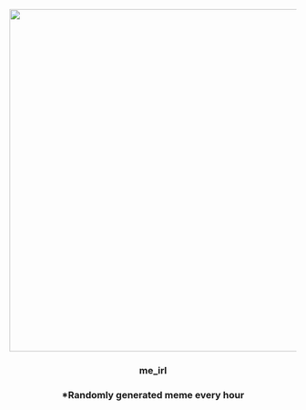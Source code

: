 <p align="center">
        <img src="https://i.redd.it/wq2tibm0g9o81.jpg" width="600" height="600">
        </p>
        <h3 align="center">me_irl</h3>
        <h3 align="center">*Randomly generated meme every hour</h3>
    